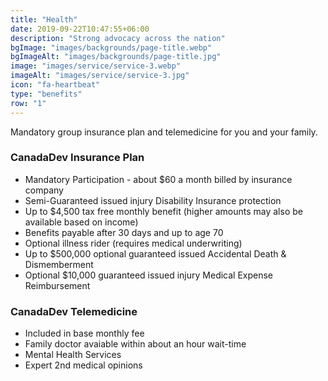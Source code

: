 ```yaml
---
title: "Health"
date: 2019-09-22T10:47:55+06:00
description: "Strong advocacy across the nation"
bgImage: "images/backgrounds/page-title.webp"
bgImageAlt: "images/backgrounds/page-title.jpg"
image: "images/service/service-3.webp"
imageAlt: "images/service/service-3.jpg"
icon: "fa-heartbeat"
type: "benefits"
row: "1"
---
```


Mandatory group insurance plan and telemedicine for you and your family.

### CanadaDev Insurance Plan

* Mandatory Participation - about $60 a month billed by insurance company
* Semi-Guaranteed issued injury Disability Insurance protection 
* Up to $4,500 tax free monthly benefit (higher amounts may also be available based on income)
* Benefits payable after 30 days and up to age 70
* Optional illness rider (requires medical underwriting)
* Up to $500,000 optional guaranteed issued Accidental Death & Dismemberment
* Optional $10,000 guaranteed issued injury Medical Expense Reimbursement

### CanadaDev Telemedicine

* Included in base monthly fee
* Family doctor avaiable within about an hour wait-time 
* Mental Health Services
* Expert 2nd medical opinions

